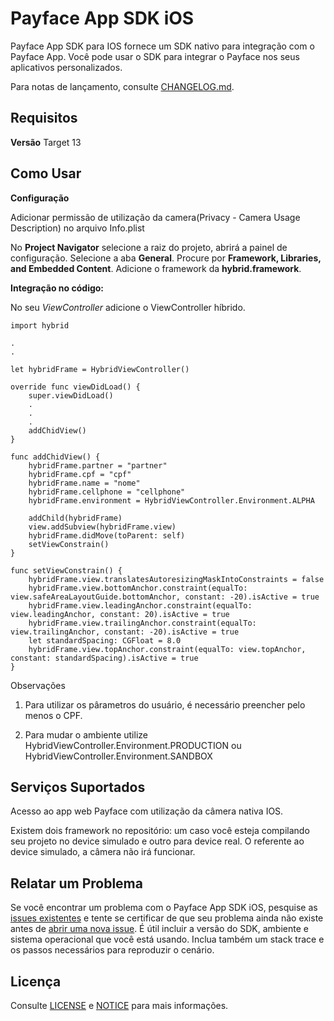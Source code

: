 # Payface App SDK iOS

Payface App SDK para IOS fornece um SDK nativo para integração com o Payface App. Você pode usar o SDK para integrar o Payface nos seus aplicativos personalizados.

Para notas de lançamento, consulte [CHANGELOG.md](https://github.com/PayfaceBrasil/payface-app-integration-sdk-ios/blob/master/CHANGELOG.md).

## Requisitos

**Versão**
Target 13


## Como Usar

**Configuração**

Adicionar permissão de utilização da camera(Privacy - Camera Usage Description) no arquivo Info.plist

No **Project Navigator** selecione a raiz do projeto, abrirá a painel de configuração. Selecione a aba **General**. Procure por **Framework, Libraries, and Embedded Content**. Adicione o framework da **hybrid.framework**.

**Integração no código:**

No seu *ViewController* adicione o ViewController híbrido. 

```
import hybrid

.
.

let hybridFrame = HybridViewController()

override func viewDidLoad() {
    super.viewDidLoad()
    .
    .
    .
    addChidView()
}

func addChidView() {
    hybridFrame.partner = "partner"
    hybridFrame.cpf = "cpf"
    hybridFrame.name = "nome"
    hybridFrame.cellphone = "cellphone"
    hybridFrame.environment = HybridViewController.Environment.ALPHA
    
    addChild(hybridFrame)
    view.addSubview(hybridFrame.view)
    hybridFrame.didMove(toParent: self)
    setViewConstrain()
}

func setViewConstrain() {
    hybridFrame.view.translatesAutoresizingMaskIntoConstraints = false
    hybridFrame.view.bottomAnchor.constraint(equalTo: view.safeAreaLayoutGuide.bottomAnchor, constant: -20).isActive = true
    hybridFrame.view.leadingAnchor.constraint(equalTo: view.leadingAnchor, constant: 20).isActive = true
    hybridFrame.view.trailingAnchor.constraint(equalTo: view.trailingAnchor, constant: -20).isActive = true
    let standardSpacing: CGFloat = 8.0
    hybridFrame.view.topAnchor.constraint(equalTo: view.topAnchor, constant: standardSpacing).isActive = true
}

```
Observações

1. Para utilizar os pârametros do usuário, é necessário preencher pelo menos o CPF.

2. Para mudar o ambiente utilize HybridViewController.Environment.PRODUCTION ou HybridViewController.Environment.SANDBOX


## Serviços Suportados

Acesso ao app web Payface com utilização da câmera nativa IOS. 

Existem dois framework no repositório: um caso você esteja compilando seu projeto no device simulado e outro para device real. O referente ao device simulado, a câmera não irá funcionar.

## Relatar um Problema

Se você encontrar um problema com o Payface App SDK iOS, pesquise as [issues existentes](https://github.com/PayfaceBrasil/payface-app-integration-sdk-ios/issues)
e tente se certificar de que seu problema ainda não existe antes de [abrir uma nova issue](https://github.com/PayfaceBrasil/payface-app-integration-sdk-ios/issues/new). É útil incluir a versão do SDK, ambiente e sistema operacional que você está usando. Inclua também um stack trace e os passos necessários para reproduzir o cenário.

## Licença

Consulte [LICENSE](https://github.com/PayfaceBrasil/payface-app-integration-sdk-ios/blob/master/LICENSE) e [NOTICE](https://github.com/PayfaceBrasil/payface-app-integration-sdk-ios/blob/master/NOTICE) para mais informações.
